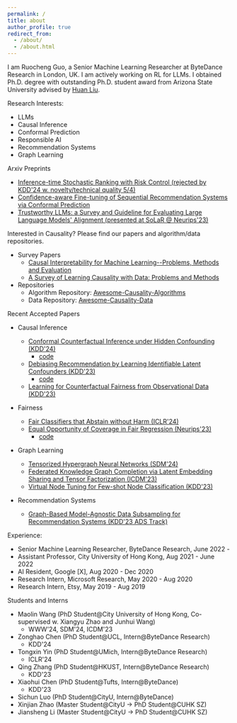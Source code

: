 ```yaml
---
permalink: /
title: about
author_profile: true
redirect_from: 
  - /about/
  - /about.html
---
```


I am Ruocheng Guo, a Senior Machine Learning Researcher at ByteDance Research in London, UK. I am actively working on RL for LLMs. I obtained Ph.D. degree with outstanding Ph.D. student award from Arizona State University advised by [Huan Liu](http://www.public.asu.edu/~huanliu/).

Research Interests:
- LLMs
- Causal Inference
- Conformal Prediction
- Responsible AI
- Recommendation Systems
- Graph Learning

Arxiv Preprints
- [Inference-time Stochastic Ranking with Risk Control (rejected by KDD'24 w. novelty/technical quality 5/4)](https://arxiv.org/abs/2306.07188)
- [Confidence-aware Fine-tuning of Sequential Recommendation Systems via Conformal Prediction](https://arxiv.org/pdf/2402.08976)
- [Trustworthy LLMs: a Survey and Guideline for Evaluating Large Language Models' Alignment (presented at SoLaR @ Neurips'23)](https://arxiv.org/abs/2308.05374)


Interested in Causality? Please find our papers and algorithm/data repositories.
- Survey Papers
  - [Causal Interpretability for Machine Learning--Problems, Methods and Evaluation](https://arxiv.org/pdf/2003.03934.pdf)
  - [A Survey of Learning Causality with Data: Problems and Methods](https://arxiv.org/pdf/1809.09337)
- Repositories
  - Algorithm Repository: [Awesome-Causality-Algorithms](https://github.com/rguo12/awesome-causality-algorithms)
  - Data Repository: [Awesome-Causality-Data](https://github.com/rguo12/awesome-causality-data)

Recent Accepted Papers
- Causal Inference
  - [Conformal Counterfactual Inference under Hidden Confounding (KDD'24)](https://arxiv.org/abs/2405.12387)
    - [code](https://github.com/rguo12/KDD24-Conformal)
  - [Debiasing Recommendation by Learning Identifiable Latent Confounders (KDD'23)](https://arxiv.org/pdf/2302.05052.pdf)
    - [code](https://github.com/BgmLover/iDCF)
  - [Learning for Counterfactual Fairness from Observational Data (KDD'23)](https://arxiv.org/pdf/2307.08232.pdf)

- Fairness
  - [Fair Classifiers that Abstain without Harm (ICLR'24)](https://arxiv.org/abs/2310.06205)
  - [Equal Opportunity of Coverage in Fair Regression (Neurips'23)](https://arxiv.org/abs/2311.02243)
    - [code](https://github.com/fangxin-wang/bfqr)

- Graph Learning
  - [Tensorized Hypergraph Neural Networks (SDM'24)](https://arxiv.org/abs/2306.02560)
  - [Federated Knowledge Graph Completion via Latent Embedding Sharing and Tensor Factorization (ICDM'23)]()
  - [Virtual Node Tuning for Few-shot Node Classification (KDD'23)](https://arxiv.org/pdf/2306.06063.pdf)  

- Recommendation Systems
  - [Graph-Based Model-Agnostic Data Subsampling for Recommendation Systems (KDD'23 ADS Track)](https://arxiv.org/pdf/2305.16391)


Experience:
- Senior Machine Learning Researcher, ByteDance Research, June 2022 - 
- Assistant Professor, City University of Hong Kong, Aug 2021 - June 2022
- AI Resident, Google [X], Aug 2020 - Dec 2020
- Research Intern, Microsoft Research, May 2020 - Aug 2020
- Research Intern, Etsy, May 2019 - Aug 2019

Students and Interns
- Maolin Wang (PhD Student@City University of Hong Kong, Co-supervised w. Xiangyu Zhao and Junhui Wang)
  - WWW'24, SDM'24, ICDM'23
- Zonghao Chen (PhD Student@UCL, Intern@ByteDance Research)
  - KDD'24
- Tongxin Yin (PhD Student@UMich, Intern@ByteDance Research)
  - ICLR'24
- Qing Zhang (PhD Student@HKUST, Intern@ByteDance Research)
  - KDD'23
- Xiaohui Chen (PhD Student@Tufts, Intern@ByteDance)
  - KDD'23
- Sichun Luo (PhD Student@CityU, Intern@ByteDance)
- Xinjian Zhao (Master Student@CityU -> PhD Student@CUHK SZ)
- Jiansheng Li (Master Student@CityU -> PhD Student@CUHK SZ)

